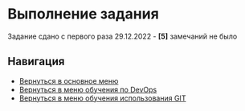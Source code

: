 Выполнение задания
===

Задание сдано с первого раза 29.12.2022 - **[5]** замечаний не было

Навигация
---

* [Вернуться в основное меню](../../README.md)
* [Вернуться в меню обучения по DevOps](../README.md)
* [Вернуться в меню обучения использования GIT](./README.md)
